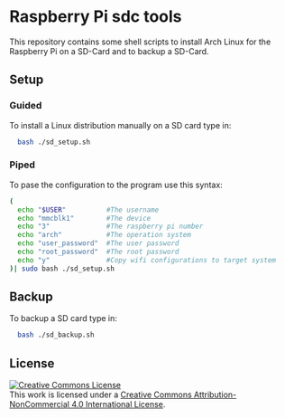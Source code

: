 # Raspberry Pi sdc tools
This repository contains some shell scripts to install Arch Linux for the Raspberry Pi on a SD-Card and to backup a SD-Card.

## Setup
### Guided
To install a Linux distribution manually on a SD card type in:

```bash
  bash ./sd_setup.sh
```
### Piped
To pase the configuration to the program use this syntax:
```bash
(
  echo "$USER"          #The username
  echo "mmcblk1"        #The device
  echo "3"              #The raspberry pi number
  echo "arch"           #The operation system
  echo "user_password"  #The user password
  echo "root_password"  #The root password
  echo "y"              #Copy wifi configurations to target system
)| sudo bash ./sd_setup.sh
```
## Backup
To backup a SD card type in:

```bash
  bash ./sd_backup.sh
```

## License

<a rel="license" href="http://creativecommons.org/licenses/by-nc/4.0/"><img alt="Creative Commons License" style="border-width:0" src="https://i.creativecommons.org/l/by-nc/4.0/88x31.png" /></a><br />This work is licensed under a <a rel="license" href="http://creativecommons.org/licenses/by-nc/4.0/">Creative Commons Attribution-NonCommercial 4.0 International License</a>.
